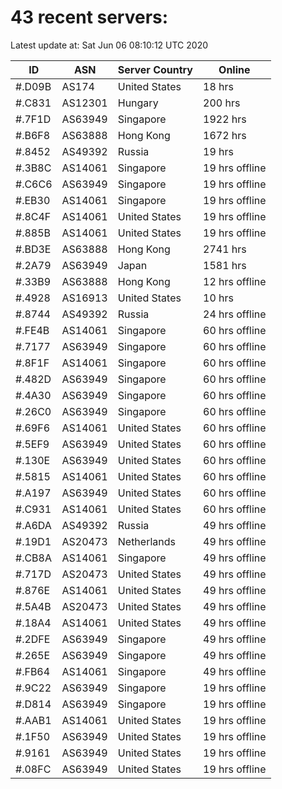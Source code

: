 # 43 recent servers:

Latest update at: Sat Jun 06 08:10:12 UTC 2020

| ID | ASN | Server Country | Online |
| -- | --- | -------------- | ------ |
| #.D09B | AS174 | United States | 18 hrs |
| #.C831 | AS12301 | Hungary | 200 hrs |
| #.7F1D | AS63949 | Singapore | 1922 hrs |
| #.B6F8 | AS63888 | Hong Kong | 1672 hrs |
| #.8452 | AS49392 | Russia | 19 hrs |
| #.3B8C | AS14061 | Singapore | 19 hrs offline |
| #.C6C6 | AS63949 | Singapore | 19 hrs offline |
| #.EB30 | AS14061 | Singapore | 19 hrs offline |
| #.8C4F | AS14061 | United States | 19 hrs offline |
| #.885B | AS14061 | United States | 19 hrs offline |
| #.BD3E | AS63888 | Hong Kong | 2741 hrs |
| #.2A79 | AS63949 | Japan | 1581 hrs |
| #.33B9 | AS63888 | Hong Kong | 12 hrs offline |
| #.4928 | AS16913 | United States | 10 hrs |
| #.8744 | AS49392 | Russia | 24 hrs offline |
| #.FE4B | AS14061 | Singapore | 60 hrs offline |
| #.7177 | AS63949 | Singapore | 60 hrs offline |
| #.8F1F | AS14061 | Singapore | 60 hrs offline |
| #.482D | AS63949 | Singapore | 60 hrs offline |
| #.4A30 | AS63949 | Singapore | 60 hrs offline |
| #.26C0 | AS63949 | Singapore | 60 hrs offline |
| #.69F6 | AS14061 | United States | 60 hrs offline |
| #.5EF9 | AS63949 | United States | 60 hrs offline |
| #.130E | AS63949 | United States | 60 hrs offline |
| #.5815 | AS14061 | United States | 60 hrs offline |
| #.A197 | AS63949 | United States | 60 hrs offline |
| #.C931 | AS14061 | United States | 60 hrs offline |
| #.A6DA | AS49392 | Russia | 49 hrs offline |
| #.19D1 | AS20473 | Netherlands | 49 hrs offline |
| #.CB8A | AS14061 | Singapore | 49 hrs offline |
| #.717D | AS20473 | United States | 49 hrs offline |
| #.876E | AS14061 | United States | 49 hrs offline |
| #.5A4B | AS20473 | United States | 49 hrs offline |
| #.18A4 | AS14061 | United States | 49 hrs offline |
| #.2DFE | AS63949 | Singapore | 49 hrs offline |
| #.265E | AS63949 | Singapore | 49 hrs offline |
| #.FB64 | AS14061 | Singapore | 49 hrs offline |
| #.9C22 | AS63949 | Singapore | 19 hrs offline |
| #.D814 | AS63949 | Singapore | 19 hrs offline |
| #.AAB1 | AS14061 | United States | 19 hrs offline |
| #.1F50 | AS63949 | United States | 19 hrs offline |
| #.9161 | AS63949 | United States | 19 hrs offline |
| #.08FC | AS63949 | United States | 19 hrs offline |

